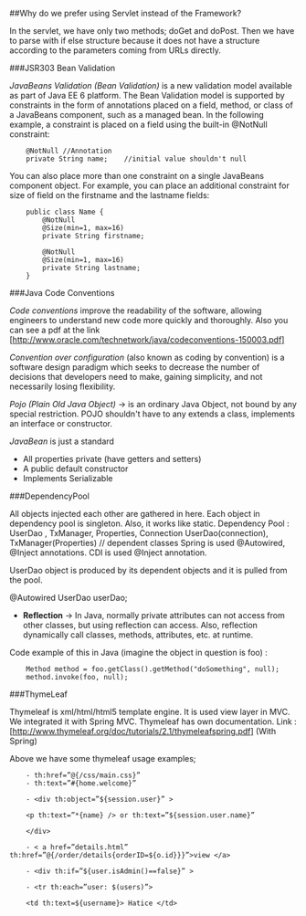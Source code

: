 
##Why do we prefer using Servlet instead of the Framework?

In the servlet, we have only two methods; doGet and doPost. Then we have to parse with if else structure because it does not have a structure according to the parameters coming from URLs directly.

###JSR303 Bean Validation

*JavaBeans Validation (Bean Validation)* is a new validation model available as part of Java EE 6 platform. The Bean Validation model is supported by constraints in the form of annotations placed on a field, method, or class of a JavaBeans component, such as a managed bean.
In the following example, a constraint is placed on a field using the built-in @NotNull constraint:
```
	@NotNull //Annotation
	private String name;	//initial value shouldn't null
```
You can also place more than one constraint on a single JavaBeans component object. For example, you can place an additional constraint for size of field on the firstname and the lastname fields:
```
	public class Name {
	    @NotNull
	    @Size(min=1, max=16)
	    private String firstname;

	    @NotNull 
	    @Size(min=1, max=16)
	    private String lastname;
	}
```
###Java Code Conventions

*Code conventions* improve the readability of the software, allowing engineers to understand new code more quickly and thoroughly.
Also you can see a pdf at the link [http://www.oracle.com/technetwork/java/codeconventions-150003.pdf]

*Convention over configuration* (also known as coding by convention) is a software design paradigm which seeks to decrease the number of decisions that developers need to make, gaining simplicity, and not necessarily losing flexibility.

*Pojo (Plain Old Java Object)* -> is an ordinary Java Object, not bound by any special restriction. POJO shouldn't have to any extends a class, implements an interface or constructor.

*JavaBean* is just a standard 
- All properties private (have getters and setters)
- A public default constructor
- Implements Serializable

###DependencyPool

All objects injected each other are gathered in here. Each object in dependency pool is singleton. Also, it works like static. 
Dependency Pool : UserDao , TxManager, Properties, Connection
UserDao(connection), TxManager(Properties) // dependent classes
Spring is used @Autowired, @Inject annotations.
CDI is used @Inject annotation.

UserDao object is produced by its dependent objects and it is pulled from the pool.

@Autowired
UserDao userDao; 

- **Reflection** -> In Java, normally private attributes can not access from other classes, but using reflection can access. Also, reflection dynamically call classes, methods, attributes, etc. at runtime.

Code example of this in Java (imagine the object in question is foo) :
```
	Method method = foo.getClass().getMethod("doSomething", null);
	method.invoke(foo, null);
```
###ThymeLeaf

Thymeleaf is xml/html/html5 template engine. It is used view layer in MVC. We integrated it with Spring MVC. Thymeleaf has own documentation. Link : [http://www.thymeleaf.org/doc/tutorials/2.1/thymeleafspring.pdf] (With Spring)

Above we have some thymeleaf usage examples;
```
	- th:href=”@{/css/main.css}” 
	- th:text=”#{home.welcome}” 

	- <div th:object=”${session.user}” >

	<p th:text=”*{name} /> or th:text=”${session.user.name}” 

	</div>

	- < a href=”details.html” th:href=”@{/order/details{orderID=${o.id}}}”>view </a>

	- <div th:if=”${user.isAdmin()==false}” >

	- <tr th:each=”user: $(users)”>

	<td th:text=${username}> Hatice </td> 
```
